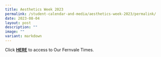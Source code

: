 ```yaml
---
title: Aesthetics Week 2023
permalink: /student-calendar-and-media/aesthetics-week-2023/permalink/
date: 2023-08-04
layout: post
description: ""
image: ""
variant: markdown
---
```

Click **[HERE](https://www.fernvalepri.moe.edu.sg/files/FernvaleTimes_Term1_new.pdf)** to access to Our Fernvale Times.